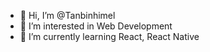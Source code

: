 - 👋 Hi, I’m @Tanbinhimel
- 👀 I’m interested in Web Development
- 🌱 I’m currently learning React, React Native

<!---
Tanbinhimel/Tanbinhimel is a ✨ special ✨ repository because its `README.md` (this file) appears on your GitHub profile.
You can click the Preview link to take a look at your changes.
--->
